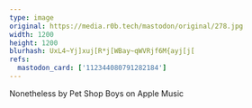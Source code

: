 ```yaml
---
type: image
original: https://media.r0b.tech/mastodon/original/278.jpg
width: 1200
height: 1200
blurhash: UxL4~Yj]xuj[R*j[WBay~qWVRjf6M{ayj[j[
refs:
  mastodon_card: ['112344080791282184']
---
```


Nonetheless by Pet Shop Boys on Apple Music
